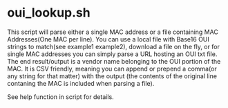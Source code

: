 # oui_lookup.sh

This script will parse either a single MAC address or a file containing MAC Addresses(One MAC per line). You can use a local file with Base16 OUI strings to match(see example1 example2), download a file on the fly, or for single MAC addresses you can simply parse a URL hosting an OUI txt file. The end result/output is a vendor name belonging to the OUI portion of the MAC. It is CSV friendly, meaning you can append or prepend a comma(or any string for that matter) with the output (the contents of the original line contaning the MAC is included when parsing a file). 

See help function in script for details.

